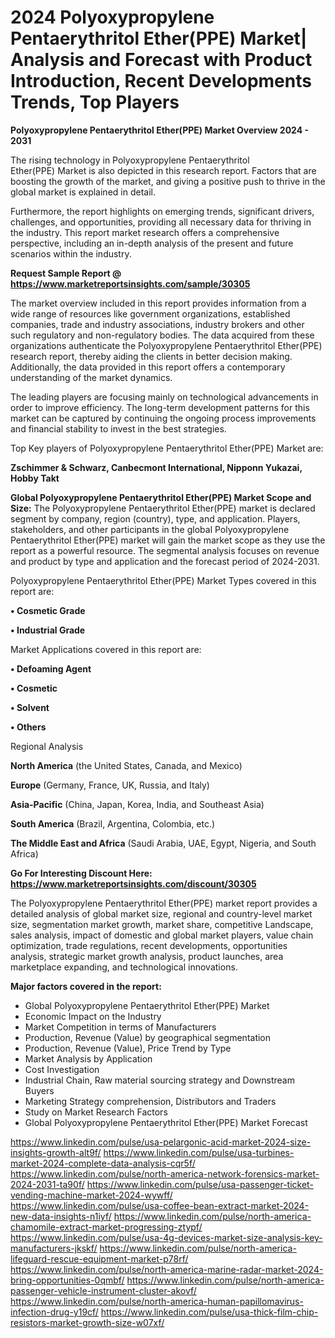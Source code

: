 # 2024 Polyoxypropylene Pentaerythritol Ether(PPE) Market| Analysis and Forecast with Product Introduction, Recent Developments Trends, Top Players

<Strong> Polyoxypropylene Pentaerythritol Ether(PPE) Market Overview 2024 - 2031</strong>

The rising technology in Polyoxypropylene Pentaerythritol Ether(PPE) Market is also depicted in this research report. Factors that are boosting the growth of the market, and giving a positive push to thrive in the global market is explained in detail.

Furthermore, the report highlights on emerging trends, significant drivers, challenges, and opportunities, providing all necessary data for thriving in the industry. This report market research offers a comprehensive perspective, including an in-depth analysis of the present and future scenarios within the industry.

<strong>Request Sample Report @ <a href=https://www.marketreportsinsights.com/sample/30305>https://www.marketreportsinsights.com/sample/30305</a></strong>

The market overview included in this report provides information from a wide range of resources like government organizations, established companies, trade and industry associations, industry brokers and other such regulatory and non-regulatory bodies. The data acquired from these organizations authenticate the Polyoxypropylene Pentaerythritol Ether(PPE) research report, thereby aiding the clients in better decision making. Additionally, the data provided in this report offers a contemporary understanding of the market dynamics.

The leading players are focusing mainly on technological advancements in order to improve efficiency. The long-term development patterns for this market can be captured by continuing the ongoing process improvements and financial stability to invest in the best strategies.

Top Key players of Polyoxypropylene Pentaerythritol Ether(PPE) Market are:

<strong>Zschimmer & Schwarz, Canbecmont International, Nipponn Yukazai, Hobby Takt</strong>

<strong><b>Global Polyoxypropylene Pentaerythritol Ether(PPE) Market Scope and Size:</b></strong>
The Polyoxypropylene Pentaerythritol Ether(PPE) market is declared segment by company, region (country), type, and application. Players, stakeholders, and other participants in the global Polyoxypropylene Pentaerythritol Ether(PPE) market will gain the market scope as they use the report as a powerful resource. The segmental analysis focuses on revenue and product by type and application and the forecast period of 2024-2031.

Polyoxypropylene Pentaerythritol Ether(PPE) Market Types covered in this report are:

<strong>• Cosmetic Grade

• Industrial Grade</strong>

Market Applications covered in this report are:

<strong>• Defoaming Agent

• Cosmetic

• Solvent

• Others</strong> 

Regional Analysis

<strong>North America</strong> (the United States, Canada, and Mexico)

<strong>Europe</strong> (Germany, France, UK, Russia, and Italy)

<strong>Asia-Pacific</strong> (China, Japan, Korea, India, and Southeast Asia)

<strong>South America</strong> (Brazil, Argentina, Colombia, etc.)

<strong>The Middle East and Africa</strong> (Saudi Arabia, UAE, Egypt, Nigeria, and South Africa)

<strong>Go For Interesting Discount Here: <a href=https://www.marketreportsinsights.com/discount/30305>https://www.marketreportsinsights.com/discount/30305</a></strong>

The Polyoxypropylene Pentaerythritol Ether(PPE) market report provides a detailed analysis of global market size, regional and country-level market size, segmentation market growth, market share, competitive Landscape, sales analysis, impact of domestic and global market players, value chain optimization, trade regulations, recent developments, opportunities analysis, strategic market growth analysis, product launches, area marketplace expanding, and technological innovations.

<strong><b>Major factors covered in the report:</b></strong>
<ul>
  <li>Global Polyoxypropylene Pentaerythritol Ether(PPE) Market </li>
  <li>Economic Impact on the Industry</li>
  <li>Market Competition in terms of Manufacturers</li>
  <li>Production, Revenue (Value) by geographical segmentation</li>
  <li>Production, Revenue (Value), Price Trend by Type</li>
  <li>Market Analysis by Application</li>
  <li>Cost Investigation</li>
  <li>Industrial Chain, Raw material sourcing strategy and Downstream Buyers</li>
  <li>Marketing Strategy comprehension, Distributors and Traders</li>
  <li>Study on Market Research Factors</li>
  <li>Global Polyoxypropylene Pentaerythritol Ether(PPE) Market Forecast</li>
</ul>

https://www.linkedin.com/pulse/usa-pelargonic-acid-market-2024-size-insights-growth-alt9f/
https://www.linkedin.com/pulse/usa-turbines-market-2024-complete-data-analysis-cqr5f/
https://www.linkedin.com/pulse/north-america-network-forensics-market-2024-2031-ta90f/
https://www.linkedin.com/pulse/usa-passenger-ticket-vending-machine-market-2024-wywff/
https://www.linkedin.com/pulse/usa-coffee-bean-extract-market-2024-new-data-insights-n1iyf/
https://www.linkedin.com/pulse/north-america-chamomile-extract-market-progressing-ztypf/
https://www.linkedin.com/pulse/usa-4g-devices-market-size-analysis-key-manufacturers-jkskf/
https://www.linkedin.com/pulse/north-america-lifeguard-rescue-equipment-market-p78rf/
https://www.linkedin.com/pulse/north-america-marine-radar-market-2024-bring-opportunities-0qmbf/
https://www.linkedin.com/pulse/north-america-passenger-vehicle-instrument-cluster-akovf/
https://www.linkedin.com/pulse/north-america-human-papillomavirus-infection-drug-y19cf/
https://www.linkedin.com/pulse/usa-thick-film-chip-resistors-market-growth-size-w07xf/

